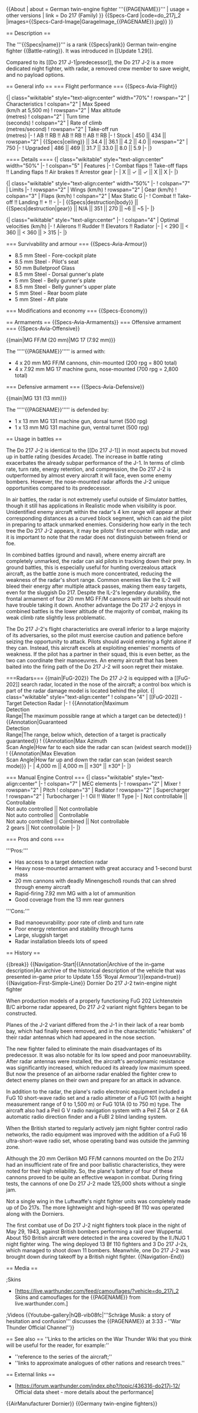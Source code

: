 {{About
| about = German twin-engine fighter '''{{PAGENAME}}'''
| usage = other versions
| link = Do 217 (Family)
}}
{{Specs-Card
|code=do_217j_2
|images={{Specs-Card-Image|GarageImage_{{PAGENAME}}.jpg}}
}}

== Description ==
<!-- ''In the description, the first part should be about the history of and the creation and combat usage of the aircraft, as well as its key features. In the second part, tell the reader about the aircraft in the game. Insert a screenshot of the vehicle, so that if the novice player does not remember the vehicle by name, he will immediately understand what kind of vehicle the article is talking about.'' -->
The '''{{Specs|name}}''' is a rank {{Specs|rank}} German twin-engine fighter {{Battle-rating}}. It was introduced in [[Update 1.29]].

Compared to its [[Do 217 J-1|predecessor]], the Do 217 J-2 is a more dedicated night fighter, with radar, a removed crew member to save weight, and no payload options.

== General info ==
=== Flight performance ===
{{Specs-Avia-Flight}}
<!-- ''Describe how the aircraft behaves in the air. Speed, manoeuvrability, acceleration and allowable loads - these are the most important characteristics of the vehicle.'' -->

{| class="wikitable" style="text-align:center" width="70%"
! rowspan="2" | Characteristics
! colspan="2" | Max Speed<br>(km/h at 5,500 m)
! rowspan="2" | Max altitude<br>(metres)
! colspan="2" | Turn time<br>(seconds)
! colspan="2" | Rate of climb<br>(metres/second)
! rowspan="2" | Take-off run<br>(metres)
|-
! AB !! RB !! AB !! RB !! AB !! RB
|-
! Stock
| 450 || 434 || rowspan="2" | {{Specs|ceiling}} || 34.4 || 36.1 || 4.2 || 4.0 || rowspan="2" | 750
|-
! Upgraded
| 486 || 469 || 31.7 || 33.0 || 8.0 || 5.9
|-
|}

==== Details ====
{| class="wikitable" style="text-align:center" width="50%"
|-
! colspan="5" | Features
|-
! Combat flaps !! Take-off flaps !! Landing flaps !! Air brakes !! Arrestor gear
|-
| X || ✓ || ✓ || X || X     <!-- ✓ -->
|-
|}

{| class="wikitable" style="text-align:center" width="50%"
|-
! colspan="7" | Limits
|-
! rowspan="2" | Wings (km/h)
! rowspan="2" | Gear (km/h)
! colspan="3" | Flaps (km/h)
! colspan="2" | Max Static G
|-
! Combat !! Take-off !! Landing !! + !! -
|-
| {{Specs|destruction|body}} || {{Specs|destruction|gear}} || N/A || 351 || 270 || ~6 || ~5
|-
|}

{| class="wikitable" style="text-align:center"
|-
! colspan="4" | Optimal velocities (km/h)
|-
! Ailerons !! Rudder !! Elevators !! Radiator
|-
| < 290 || < 360 || < 360 || > 315
|-
|}

=== Survivability and armour ===
{{Specs-Avia-Armour}}
<!-- ''Examine the survivability of the aircraft. Note how vulnerable the structure is and how secure the pilot is, whether the fuel tanks are armoured, etc. Describe the armour, if there is any, and also mention the vulnerability of other critical aircraft systems.'' -->

* 8.5 mm Steel - Fore-cockpit plate
* 8.5 mm Steel - Pilot's seat
* 50 mm Bulletproof Glass
* 8.5 mm Steel - Dorsal gunner's plate
* 5 mm Steel - Belly gunner's plate
* 8.5 mm Steel - Belly gunner's upper plate
* 5 mm Steel - Rear boom plate
* 5 mm Steel - Aft plate

=== Modifications and economy ===
{{Specs-Economy}}

== Armaments ==
{{Specs-Avia-Armaments}}
=== Offensive armament ===
{{Specs-Avia-Offensive}}
<!-- ''Describe the offensive armament of the aircraft, if any. Describe how effective the cannons and machine guns are in a battle, and also what belts or drums are better to use. If there is no offensive weaponry, delete this subsection.'' -->
{{main|MG FF/M (20 mm)|MG 17 (7.92 mm)}}

The '''''{{PAGENAME}}''''' is armed with:

* 4 x 20 mm MG FF/M cannons, chin-mounted (200 rpg = 800 total)
* 4 x 7.92 mm MG 17 machine guns, nose-mounted (700 rpg = 2,800 total)

=== Defensive armament ===
{{Specs-Avia-Defensive}}
<!-- ''Defensive armament with turret machine guns or cannons, crewed by gunners. Examine the number of gunners and what belts or drums are better to use. If defensive weaponry is not available, remove this subsection.'' -->
{{main|MG 131 (13 mm)}}

The '''''{{PAGENAME}}''''' is defended by:

* 1 x 13 mm MG 131 machine gun, dorsal turret (500 rpg)
* 1 x 13 mm MG 131 machine gun, ventral turret (500 rpg)

== Usage in battles ==
<!-- ''Describe the tactics of playing in the aircraft, the features of using aircraft in a team and advice on tactics. Refrain from creating a "guide" - do not impose a single point of view, but instead, give the reader food for thought. Examine the most dangerous enemies and give recommendations on fighting them. If necessary, note the specifics of the game in different modes (AB, RB, SB).'' -->
The Do 217 J-2 is identical to the [[Do 217 J-1]] in most aspects but moved up in battle rating (besides Arcade). The increase in battle rating exacerbates the already subpar performance of the J-1. In terms of climb rate, turn rate, energy retention, and compression, the Do 217 J-2 is outperformed by almost every aircraft it will face, even some enemy bombers. However, the nose-mounted radar affords the J-2 unique opportunities compared to its predecessor.

In air battles, the radar is not extremely useful outside of Simulator battles, though it still has applications in Realistic mode when visibility is poor. Unidentified enemy aircraft within the radar's 4 km range will appear at their corresponding distances as a curved block segment, which can aid the pilot in preparing to attack unmarked enemies. Considering how early in the tech tree the Do 217 J-2 appears, it may be pilots' first encounter with radar, and it is important to note that the radar does not distinguish between friend or foe.

In combined battles (ground and naval), where enemy aircraft are completely unmarked, the radar can aid pilots in tracking down their prey. In ground battles, this is especially useful for hunting overzealous attack aircraft, as the battle zone is much more concentrated, reducing the weakness of the radar's short range. Common enemies like the IL-2 will bleed their energy after multiple attack passes, making them easy targets, even for the sluggish Do 217. Despite the IL-2's legendary durability, the frontal armament of four 20 mm MG FF/M cannons with air belts should not have trouble taking it down. Another advantage the Do 217 J-2 enjoys in combined battles is the lower altitude of the majority of combat, making its weak climb rate slightly less problematic.

The Do 217 J-2's flight characteristics are overall inferior to a large majority of its adversaries, so the pilot must exercise caution and patience before seizing the opportunity to attack. Pilots should avoid entering a fight alone if they can. Instead, this aircraft excels at exploiting enemies' moments of weakness. If the pilot has a partner in their squad, this is even better, as the two can coordinate their manoeuvres. An enemy aircraft that has been baited into the firing path of the Do 217 J-2 will soon regret their mistake.

===Radars===
{{main|FuG-202}}
The Do 217 J-2 is equipped with a [[FuG-202]] search radar, located in the nose of the aircraft; a control box which is part of the radar damage model is located behind the pilot.
{| class="wikitable" style="text-align:center"
! colspan="4" | [[FuG-202]] - Target Detection Radar
|-
! {{Annotation|Maximum<br/>Detection<br/>Range|The maximum possible range at which a target can be detected}}
! {{Annotation|Guaranteed<br/>Detection<br/>Range|The range, below which, detection of a target is practically guaranteed}}
! {{Annotation|Max Azimuth<br/>Scan Angle|How far to each side the radar can scan (widest search mode)}}
! {{Annotation|Max Elevation<br/>Scan Angle|How far up and down the radar can scan (widest search mode)}}
|-
| 4,000 m || 4,000 m || ±30° || ±30°
|-
|}

=== Manual Engine Control ===
{| class="wikitable" style="text-align:center"
|-
! colspan="7" | MEC elements
|-
! rowspan="2" | Mixer
! rowspan="2" | Pitch
! colspan="3" | Radiator
! rowspan="2" | Supercharger
! rowspan="2" | Turbocharger
|-
! Oil !! Water !! Type
|-
| Not controllable || Controllable<br>Not auto controlled || Not controllable<br>Not auto controlled || Controllable<br>Not auto controlled || Combined || Not controllable<br>2 gears || Not controllable
|-
|}

=== Pros and cons ===
<!-- ''Summarise and briefly evaluate the vehicle in terms of its characteristics and combat effectiveness. Mark its pros and cons in the bulleted list. Try not to use more than 6 points for each of the characteristics. Avoid using categorical definitions such as "bad", "good" and the like - use substitutions with softer forms such as "inadequate" and "effective".'' -->

'''Pros:'''

* Has access to a target detection radar
* Heavy nose-mounted armament with great accuracy and 1-second burst mass
* 20 mm cannons with deadly Minengeschoß rounds that can shred through enemy aircraft
* Rapid-firing 7.92 mm MG with a lot of ammunition
* Good coverage from the 13 mm rear gunners

'''Cons:'''

* Bad manoeuvrability: poor rate of climb and turn rate
* Poor energy retention and stability through turns
* Large, sluggish target
* Radar installation bleeds lots of speed

== History ==
<!-- ''Describe the history of the creation and combat usage of the aircraft in more detail than in the introduction. If the historical reference turns out to be too long, take it to a separate article, taking a link to the article about the vehicle and adding a block "/History" (example: <nowiki>https://wiki.warthunder.com/(Vehicle-name)/History</nowiki>) and add a link to it here using the <code>main</code> template. Be sure to reference text and sources by using <code><nowiki><ref></ref></nowiki></code>, as well as adding them at the end of the article with <code><nowiki><references /></nowiki></code>. This section may also include the vehicle's dev blog entry (if applicable) and the in-game encyclopedia description (under <code><nowiki>=== In-game description ===</nowiki></code>, also if applicable).'' -->

{{break}}
{{Navigation-Start|{{Annotation|Archive of the in-game description|An archive of the historical description of the vehicle that was presented in-game prior to Update 1.55 'Royal Armour'}}|expand=true}}
{{Navigation-First-Simple-Line}}
Dornier Do 217 J-2 twin-engine night fighter

When production models of a properly functioning FuG 202 Lichtenstein B/C airborne radar appeared, Do 217 J-2 variant night fighters began to be constructed.

Planes of the J-2 variant differed from the J-1 in their lack of a rear bomb bay, which had finally been removed, and in the characteristic "whiskers" of their radar antennas which had appeared in the nose section.

The new fighter failed to eliminate the main disadvantages of its predecessor. It was also notable for its low speed and poor manoeuvrability. After radar antennas were installed, the aircraft's aerodynamic resistance was significantly increased, which reduced its already low maximum speed. But now the presence of an airborne radar enabled the fighter crew to detect enemy planes on their own and prepare for an attack in advance.

In addition to the radar, the plane's radio electronic equipment included a FuG 10 short-wave radio set and a radio altimeter of a FuG 101 (with a height measurement range of 0 to 1,500 m) or FuG 101A (0 to 750 m) type. The aircraft also had a Peil G V radio navigation system with a Peil Z 5A or Z 6A automatic radio direction finder and a FuBl 2 blind landing system.

When the British started to regularly actively jam night fighter control radio networks, the radio equipment was improved with the addition of a FuG 16 ultra-short-wave radio set, whose operating band was outside the jamming zone.

Although the 20 mm Oerlikon MG FF/M cannons mounted on the Do 217J had an insufficient rate of fire and poor ballistic characteristics, they were noted for their high reliability. So, the plane's battery of four of these cannons proved to be quite an effective weapon in combat. During firing tests, the cannons of one Do 217 J-2 made 125,000 shots without a single jam.

Not a single wing in the Luftwaffe's night fighter units was completely made up of Do 217s. The more lightweight and high-speed Bf 110 was operated along with the Dorniers.

The first combat use of Do 217 J-2 night fighters took place in the night of May 29, 1943, against British bombers performing a raid over Wuppertal. About 150 British aircraft were detected in the area covered by the II./NJG 1 night fighter wing. The wing deployed 13 Bf 110 fighters and 3 Do 217 J-2s, which managed to shoot down 11 bombers. Meanwhile, one Do 217 J-2 was brought down during takeoff by a British night fighter.
{{Navigation-End}}

== Media ==
<!-- ''Excellent additions to the article would be video guides, screenshots from the game, and photos.'' -->

;Skins

* [https://live.warthunder.com/feed/camouflages/?vehicle=do_217j_2 Skins and camouflages for the {{PAGENAME}} from live.warthunder.com.]

;Videos
{{Youtube-gallery|hQB-vib08fc|'''Schräge Musik: a story of hesitation and confusion''' discusses the {{PAGENAME}} at 3:33 - ''War Thunder Official Channel''}}

== See also ==
''Links to the articles on the War Thunder Wiki that you think will be useful for the reader, for example:''

* ''reference to the series of the aircraft;''
* ''links to approximate analogues of other nations and research trees.''

== External links ==
<!-- ''Paste links to sources and external resources, such as:''
* ''topic on the official game forum;''
* ''other literature.'' -->

* [https://forum.warthunder.com/index.php?/topic/436316-do217j-12/ Official data sheet - more details about the performance]

{{AirManufacturer Dornier}}
{{Germany twin-engine fighters}}